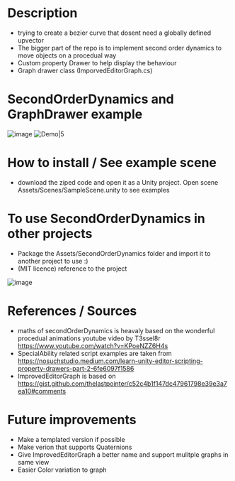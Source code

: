 # Description
- trying to create a bezier curve that dosent need a globally defined upvector
- The bigger part of the repo is to implement second order dynamics to move objects on a procedual way
- Custom property Drawer to help display the behaviour
- Graph drawer class (ImporvedEditorGraph.cs)

# SecondOrderDynamics and GraphDrawer example
![image](https://user-images.githubusercontent.com/62551684/192576411-0105cc69-1d34-4906-affb-ab048898f40e.png)
![Demo|5](https://user-images.githubusercontent.com/62551684/192579508-d636df7f-e56f-44d2-8019-9d93e0fd4b7a.gif)

 # How to install / See example scene
 - download the ziped code and open it as a Unity project. Open scene Assets/Scenes/SampleScene.unity to see examples
 
# To use SecondOrderDynamics in other projects
- Package the Assets/SecondOrderDynamics folder and import it to another project to use :)
- (MIT licence) reference to the project

![image](https://user-images.githubusercontent.com/62551684/192576803-7f779328-fc1a-4f14-a019-00c1fc924420.png)

# References / Sources
- maths of secondOrderDynamics is heavaly based on the wonderful procedual animations youtube video by T3ssel8r https://www.youtube.com/watch?v=KPoeNZZ6H4s
- SpecialAbility related script examples are taken from https://nosuchstudio.medium.com/learn-unity-editor-scripting-property-drawers-part-2-6fe6097f1586
- ImprovedEditorGraph is based on https://gist.github.com/thelastpointer/c52c4b1f147dc47961798e39e3a7ea10#comments

# Future improvements
- Make a templated version if possible
- Make verion that supports Quaternions
- Give ImprovedEditorGraph a better name and support mulitple graphs in same view
- Easier Color variation to graph

